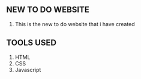 ## NEW TO DO WEBSITE
1. This is the new to do website that i have created

## TOOLS USED
1. HTML
2. CSS
3. Javascript

   
